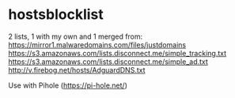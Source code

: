 # hostsblocklist
2 lists, 1 with my own and 1 merged from:
https://mirror1.malwaredomains.com/files/justdomains
https://s3.amazonaws.com/lists.disconnect.me/simple_tracking.txt
https://s3.amazonaws.com/lists.disconnect.me/simple_ad.txt
http://v.firebog.net/hosts/AdguardDNS.txt

Use with Pihole (https://pi-hole.net/)
